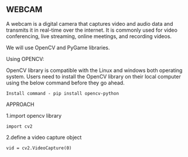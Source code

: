 ## WEBCAM
A webcam is a digital camera that captures video and audio data and transmits it in real-time over the internet. It is commonly used for video conferencing, live streaming, online meetings, and recording videos.

We will use OpenCV and PyGame libraries.

Using OPENCV:

OpenCV library is compatible with the Linux and windows both operating system. Users need to install the OpenCV library on their local computer using the below command before they go ahead.

```Install command - pip install opencv-python```

APPROACH

1.import opencv library

```import cv2```

2.define a video capture object 

```vid = cv2.VideoCapture(0) ```




